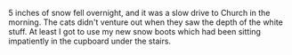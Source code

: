 5 inches of snow fell overnight, and it was a slow drive to
Church in the morning.  The cats didn't venture out when they
saw the depth of the white stuff.  At least I got to use my new
snow boots which had been sitting impatiently in the cupboard
under the stairs.
